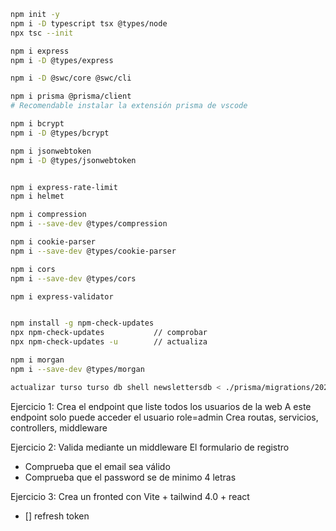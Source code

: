 ```bash
npm init -y
npm i -D typescript tsx @types/node
npx tsc --init

npm i express
npm i -D @types/express

npm i -D @swc/core @swc/cli 

npm i prisma @prisma/client 
# Recomendable instalar la extensión prisma de vscode

npm i bcrypt
npm i -D @types/bcrypt

npm i jsonwebtoken
npm i -D @types/jsonwebtoken


npm i express-rate-limit
npm i helmet

npm i compression
npm i --save-dev @types/compression

npm i cookie-parser
npm i --save-dev @types/cookie-parser

npm i cors
npm i --save-dev @types/cors

npm i express-validator


npm install -g npm-check-updates
npx npm-check-updates           // comprobar
npx npm-check-updates -u        // actualiza

npm i morgan
npm i --save-dev @types/morgan

actualizar turso turso db shell newslettersdb < ./prisma/migrations/20250307121619_con_newsletters/migration.sql

```





Ejercicio 1:
Crea el endpoint que liste todos los usuarios de la web
A este endpoint solo puede acceder el usuario role=admin
Crea routas, servicios, controllers, middleware


Ejercicio 2:
Valida mediante un middleware
El formulario de registro
- Comprueba que el email sea válido
- Comprueba que el password se de minimo 4 letras


Ejercicio 3:
Crea un fronted con Vite + tailwind 4.0 + react



- [] refresh token